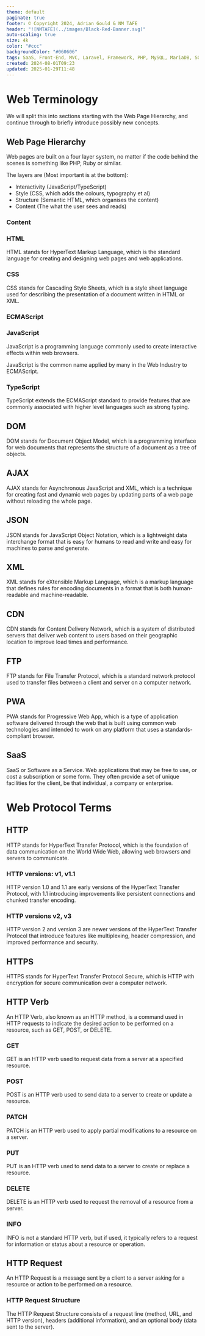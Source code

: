 ```yaml
---
theme: default
paginate: true
footer: © Copyright 2024, Adrian Gould & NM TAFE
header: "![NMTAFE](../images/Black-Red-Banner.svg)"
auto-scaling: true
size: 4k
color: "#ccc"
backgroundColor: "#060606"
tags: SaaS, Front-End, MVC, Laravel, Framework, PHP, MySQL, MariaDB, SQLite, Testing, Unit Testing, Feature Testing, PEST
created: 2024-08-01T09:23
updated: 2025-01-29T11:48
---
```

# Web Terminology

We will split this into sections starting with the Web Page Hierarchy, and continue through to briefly introduce possibly new concepts.


## Web Page Hierarchy

Web pages are built on a four layer system, no matter if the code behind the scenes is something like PHP, Ruby or similar.

The layers are (Most important is at the bottom):

- Interactivity (JavaScript/TypeScript)
- Style (CSS, which adds the colours, typography et al)
- Structure (Semantic HTML, which organises the content)
- Content (The what the user sees and reads)

### Content


### HTML

HTML stands for HyperText Markup Language, which is the standard language for creating and designing web pages and web applications.

### CSS

CSS stands for Cascading Style Sheets, which is a style sheet language used for describing the presentation of a document written in HTML or XML.


### ECMAScript


### JavaScript

JavaScript is a programming language commonly used to create interactive effects within web browsers.

JavaScript is the common name applied by many in the Web Industry to ECMAScript.

### TypeScript

TypeScript extends the ECMAScript standard to provide features that are commonly associated with higher level languages such as strong typing.




## DOM

DOM stands for Document Object Model, which is a programming interface for web documents that represents the structure of a document as a tree of objects.

## AJAX

AJAX stands for Asynchronous JavaScript and XML, which is a technique for creating fast and dynamic web pages by updating parts of a web page without reloading the whole page.

## JSON

JSON stands for JavaScript Object Notation, which is a lightweight data interchange format that is easy for humans to read and write and easy for machines to parse and generate.

## XML

XML stands for eXtensible Markup Language, which is a markup language that defines rules for encoding documents in a format that is both human-readable and machine-readable.

## CDN

CDN stands for Content Delivery Network, which is a system of distributed servers that deliver web content to users based on their geographic location to improve load times and performance.

## FTP

FTP stands for File Transfer Protocol, which is a standard network protocol used to transfer files between a client and server on a computer network.

## PWA

PWA stands for Progressive Web App, which is a type of application software delivered through the web that is built using common web technologies and intended to work on any platform that uses a standards-compliant browser.

## SaaS

SaaS or Software as a Service. Web applications that may be free to use, or cost a subscription or some form. They often provide a set of unique facilities for the client, be that individual, a company or enterprise.

# Web Protocol Terms

## HTTP

HTTP stands for HyperText Transfer Protocol, which is the foundation of data communication on the World Wide Web, allowing web browsers and servers to communicate.

### HTTP versions: v1, v1.1

HTTP version 1.0 and 1.1 are early versions of the HyperText Transfer Protocol, with 1.1 introducing improvements like persistent connections and chunked transfer encoding.

### HTTP versions v2, v3

HTTP version 2 and version 3 are newer versions of the HyperText Transfer Protocol that introduce features like multiplexing, header compression, and improved performance and security.

## HTTPS

HTTPS stands for HyperText Transfer Protocol Secure, which is HTTP with encryption for secure communication over a computer network.

## HTTP Verb

An HTTP Verb, also known as an HTTP method, is a command used in HTTP requests to indicate the desired action to be performed on a resource, such as GET, POST, or DELETE.

### GET

GET is an HTTP verb used to request data from a server at a specified resource.

### POST

POST is an HTTP verb used to send data to a server to create or update a resource.

### PATCH

PATCH is an HTTP verb used to apply partial modifications to a resource on a server.

### PUT

PUT is an HTTP verb used to send data to a server to create or replace a resource.

### DELETE

DELETE is an HTTP verb used to request the removal of a resource from a server.

### INFO

INFO is not a standard HTTP verb, but if used, it typically refers to a request for information or status about a resource or operation.

## HTTP Request

An HTTP Request is a message sent by a client to a server asking for a resource or action to be performed on a resource.

### HTTP Request Structure

The HTTP Request Structure consists of a request line (method, URL, and HTTP version), headers (additional information), and an optional body (data sent to the server).
